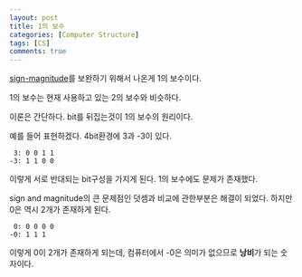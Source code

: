 ```yaml
---
layout: post
title: 1의 보수
categories: [Computer Structure]
tags: [CS]
comments: true
---
```


[sign-magnitude](/articles/2015-09/sign-magnitude)를 보완하기 위해서 나온게 1의 보수이다. 

1의 보수는 현재 사용하고 있는 2의 보수와 비슷하다.

이론은 간단하다. bit를 뒤집는것이 1의 보수의 원리이다.

예를 들어 표현하겠다. 4bit환경에 3과 -3이 있다.

```
 3: 0 0 1 1
-3: 1 1 0 0
```

이렇게 서로 반대되는 bit구성을 가지게 된다. 1의 보수에도 문제가 존재했다.

sign and magnitude의 큰 문제점인 덧셈과 비교에 관한부분은 해결이 되었다. 하지만 0은 역시 2개가 존재하게 된다.

```
 0: 0 0 0 0
-0: 1 1 1 
```

이렇게 0이 2개가 존재하게 되는데, 컴퓨터에서 -0은 의미가 없으므로 **낭비**가 되는 숫자이다.